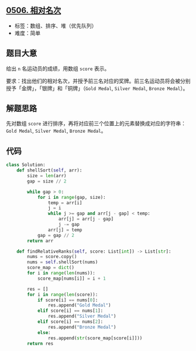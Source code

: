 ## [0506. 相对名次](https://leetcode-cn.com/problems/relative-ranks/)

- 标签：数组、排序、堆（优先队列）
- 难度：简单

## 题目大意

给出 `n` 名运动员的成绩，用数组 `score` 表示。

要求：找出他们的相对名次，并授予前三名对应的奖牌。前三名运动员将会被分别授予「金牌」，「银牌」和「铜牌」（`Gold Medal`, `Silver Medal`, `Bronze Medal`）。

## 解题思路

先对数组 `score` 进行排序，再将对应前三个位置上的元素替换成对应的字符串：`Gold Medal`, `Silver Medal`, `Bronze Medal`。

## 代码

```Python
class Solution:
    def shellSort(self, arr):
        size = len(arr)
        gap = size // 2

        while gap > 0:
            for i in range(gap, size):
                temp = arr[i]
                j = i
                while j >= gap and arr[j - gap] < temp:
                    arr[j] = arr[j - gap]
                    j -= gap
                arr[j] = temp
            gap = gap // 2
        return arr

    def findRelativeRanks(self, score: List[int]) -> List[str]:
        nums = score.copy()
        nums = self.shellSort(nums)
        score_map = dict()
        for i in range(len(nums)):
            score_map[nums[i]] = i + 1

        res = []
        for i in range(len(score)):
            if score[i] == nums[0]:
                res.append("Gold Medal")
            elif score[i] == nums[1]:
                res.append("Silver Medal")
            elif score[i] == nums[2]:
                res.append("Bronze Medal")
            else:
                res.append(str(score_map[score[i]]))
        return res
```

